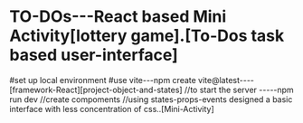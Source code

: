 # TO-DOs---React based Mini Activity[lottery game].[To-Dos task based user-interface]
#set up local environment
#use vite---npm create vite@latest----[framework-React][project-object-and-states]
//to start the server -----npm run dev
//create compoments
//using states-props-events designed a basic interface with less concentration of css..[Mini-Activity]
